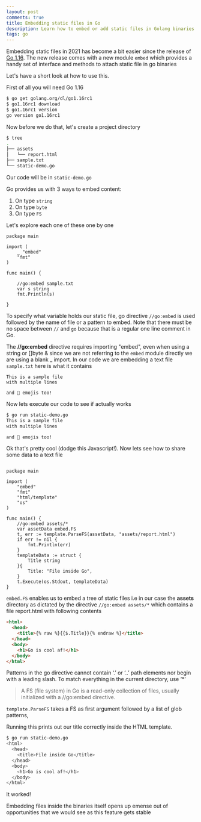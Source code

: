```yaml
---
layout: post
comments: true
title: Embedding static files in Go
description: Learn how to embed or add static files in Golang binaries using the "embed" package
tags: go
---
```


Embedding static files in 2021 has become a bit easier since the release of [Go 1.16](https://golang.org/dl/#unstable). The new release comes with a new module `embed` which provides a handy set of interface and methods to attach static file in go binaries

Let's have a short look at how to use this.

First of all you will need Go 1.16

```bash
$ go get golang.org/dl/go1.16rc1
$ go1.16rc1 download
$ go1.16rc1 version
go version go1.16rc1
```

Now before we do that, let's create a project directory

```bash
$ tree
.
├── assets
│   └── report.html
├── sample.txt
└── static-demo.go

```

Our code will be in `static-demo.go`

Go provides us with 3 ways to embed content:

1. On type `string`
2. On type `byte`
3. On type `FS`

Let's explore each one of these one by one

```golang
package main

import (
	_ "embed"
	"fmt"
)

func main() {

    //go:embed sample.txt
    var s string
    fmt.Println(s)

}
```

To specify what variable holds our static file, go directive `//go:embed` is used followed by the name of file or a pattern to embed. Note that there must be no space between `//` and `go` because that is a regular one line comment in Go.

The **//go:embed** directive requires importing "embed", even when using a
string or []byte & since we are not referring to the `embed` module directly we are using a blank _ import.
In our code we are embedding a text file `sample.txt` here is what it contains

```
This is a sample file
with multiple lines

and 🐧️ emojis too!
```

Now lets execute our code to see if actually works

```bash
$ go run static-demo.go
This is a sample file
with multiple lines

and 🐧️ emojis too!

```

Ok that's pretty cool (dodge this Javascript!). Now lets see how to share some data to a text file

```golang

package main

import (
	"embed"
	"fmt"
	"html/template"
	"os"
)

func main() {
	//go:embed assets/*
	var assetData embed.FS
	t, err := template.ParseFS(assetData, "assets/report.html")
	if err != nil {
		fmt.Println(err)
	}
	templateData := struct {
		Title string
	}{
		Title: "File inside Go",
	}
	t.Execute(os.Stdout, templateData)
}

```

`embed.FS` enables us to embed a tree of static files i.e in our case the **assets** directory as dictated by the directive `//go:embed assets/*` which contains a file report.html with following contents

```html
<html>
  <head>
    <title>{% raw %}{{$.Title}}{% endraw %}</title>
  </head>
  <body>
    <h1>Go is cool af!</h1>
  </body>
</html>
```

Patterns in the go directive cannot contain ‘.’ or ‘..’ path elements nor begin with a leading slash. To match everything in the current directory, use ‘*’

> A FS (file system) in Go is a read-only collection of files, usually initialized with a //go:embed directive.

`template.ParseFS` takes a FS as first argument followed by a list of glob patterns, 

Running this prints out our title correctly inside the HTML template.

```bash
$ go run static-demo.go 
<html>
  <head>
    <title>File inside Go</title>
  </head>
  <body>
    <h1>Go is cool af!</h1>
  </body>
</html>

```

It worked!

Embedding files inside the binaries itself opens up emense out of opportunities that we would see as this feature gets stable 

